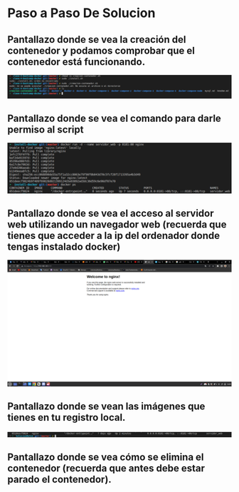  # Paso a Paso De Solucion 

 ## Pantallazo donde se vea la creación del contenedor y podamos comprobar que el contenedor está funcionando.

![Esta es una imagen](/SolucionReto01/Permiso.png)
 
 ## Pantallazo donde se vea el comando para darle permiso al script

 ![Esta es una imagen](/SolucionReto01/ContenedorReady.png)
 
 ## Pantallazo donde se vea el acceso al servidor web utilizando un navegador web (recuerda que tienes que acceder a la ip del ordenador donde tengas instalado docker)

 ![Esta es una imagen](/SolucionReto01/NginxConLaIP.png)

## Pantallazo donde se vean las imágenes que tienes en tu registro local.

![Esta es una imagen](/SolucionReto01/ComtenedorListo.png)

## Pantallazo donde se vea cómo se elimina el contenedor (recuerda que antes debe estar parado el contenedor).